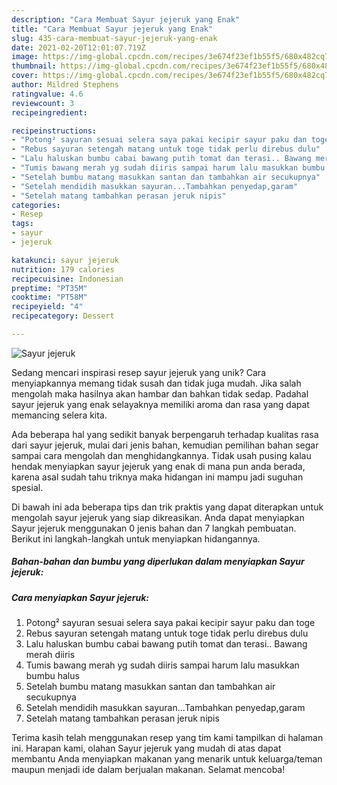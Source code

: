 ```yaml
---
description: "Cara Membuat Sayur jejeruk yang Enak"
title: "Cara Membuat Sayur jejeruk yang Enak"
slug: 435-cara-membuat-sayur-jejeruk-yang-enak
date: 2021-02-20T12:01:07.719Z
image: https://img-global.cpcdn.com/recipes/3e674f23ef1b55f5/680x482cq70/sayur-jejeruk-foto-resep-utama.jpg
thumbnail: https://img-global.cpcdn.com/recipes/3e674f23ef1b55f5/680x482cq70/sayur-jejeruk-foto-resep-utama.jpg
cover: https://img-global.cpcdn.com/recipes/3e674f23ef1b55f5/680x482cq70/sayur-jejeruk-foto-resep-utama.jpg
author: Mildred Stephens
ratingvalue: 4.6
reviewcount: 3
recipeingredient:

recipeinstructions:
- "Potong² sayuran sesuai selera saya pakai kecipir sayur paku dan toge"
- "Rebus sayuran setengah matang untuk toge tidak perlu direbus dulu"
- "Lalu haluskan bumbu cabai bawang putih tomat dan terasi.. Bawang merah diiris"
- "Tumis bawang merah yg sudah diiris sampai harum lalu masukkan bumbu halus"
- "Setelah bumbu matang masukkan santan dan tambahkan air secukupnya"
- "Setelah mendidih masukkan sayuran...Tambahkan penyedap,garam"
- "Setelah matang tambahkan perasan jeruk nipis"
categories:
- Resep
tags:
- sayur
- jejeruk

katakunci: sayur jejeruk 
nutrition: 179 calories
recipecuisine: Indonesian
preptime: "PT35M"
cooktime: "PT58M"
recipeyield: "4"
recipecategory: Dessert

---
```



![Sayur jejeruk](https://img-global.cpcdn.com/recipes/3e674f23ef1b55f5/680x482cq70/sayur-jejeruk-foto-resep-utama.jpg)

Sedang mencari inspirasi resep sayur jejeruk yang unik? Cara menyiapkannya memang tidak susah dan tidak juga mudah. Jika salah mengolah maka hasilnya akan hambar dan bahkan tidak sedap. Padahal sayur jejeruk yang enak selayaknya memiliki aroma dan rasa yang dapat memancing selera kita.



Ada beberapa hal yang sedikit banyak berpengaruh terhadap kualitas rasa dari sayur jejeruk, mulai dari jenis bahan, kemudian pemilihan bahan segar sampai cara mengolah dan menghidangkannya. Tidak usah pusing kalau hendak menyiapkan sayur jejeruk yang enak di mana pun anda berada, karena asal sudah tahu triknya maka hidangan ini mampu jadi suguhan spesial.


Di bawah ini ada beberapa tips dan trik praktis yang dapat diterapkan untuk mengolah sayur jejeruk yang siap dikreasikan. Anda dapat menyiapkan Sayur jejeruk menggunakan 0 jenis bahan dan 7 langkah pembuatan. Berikut ini langkah-langkah untuk menyiapkan hidangannya.

<!--inarticleads1-->

##### Bahan-bahan dan bumbu yang diperlukan dalam menyiapkan Sayur jejeruk:





<!--inarticleads2-->

##### Cara menyiapkan Sayur jejeruk:

1. Potong² sayuran sesuai selera saya pakai kecipir sayur paku dan toge
1. Rebus sayuran setengah matang untuk toge tidak perlu direbus dulu
1. Lalu haluskan bumbu cabai bawang putih tomat dan terasi.. Bawang merah diiris
1. Tumis bawang merah yg sudah diiris sampai harum lalu masukkan bumbu halus
1. Setelah bumbu matang masukkan santan dan tambahkan air secukupnya
1. Setelah mendidih masukkan sayuran...Tambahkan penyedap,garam
1. Setelah matang tambahkan perasan jeruk nipis




Terima kasih telah menggunakan resep yang tim kami tampilkan di halaman ini. Harapan kami, olahan Sayur jejeruk yang mudah di atas dapat membantu Anda menyiapkan makanan yang menarik untuk keluarga/teman maupun menjadi ide dalam berjualan makanan. Selamat mencoba!
